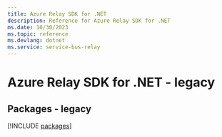 ```yaml
---
title: Azure Relay SDK for .NET
description: Reference for Azure Relay SDK for .NET
ms.date: 10/30/2023
ms.topic: reference
ms.devlang: dotnet
ms.service: service-bus-relay
---
```

# Azure Relay SDK for .NET - legacy
## Packages - legacy
[!INCLUDE [packages](relay-index.md)]
